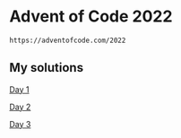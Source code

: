 # Advent of Code 2022

`https://adventofcode.com/2022`

## My solutions

[Day 1](day1/solution.py)

[Day 2](day2/solution.py)

[Day 3](day3/solution.py)

